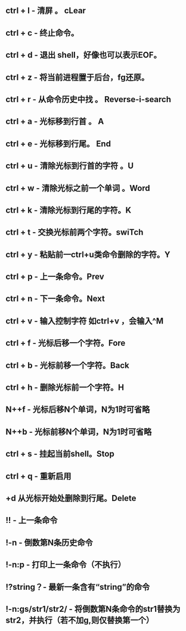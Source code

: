 ## ctrl + l - 清屏 。 cLear
## ctrl + c - 终止命令。 
## ctrl + d - 退出 shell，好像也可以表示EOF。 
## ctrl + z - 将当前进程置于后台，fg还原。 
## ctrl + r - 从命令历史中找 。 Reverse-i-search
## ctrl + a - 光标移到行首 。 A
## ctrl + e - 光标移到行尾。 End
## ctrl + u - 清除光标到行首的字符 。U
## ctrl + w - 清除光标之前一个单词 。Word
## ctrl + k - 清除光标到行尾的字符。K
## ctrl + t - 交换光标前两个字符。swiTch
## ctrl + y - 粘贴前一ctrl+u类命令删除的字符。Y
## ctrl + p - 上一条命令。Prev
## ctrl + n - 下一条命令。Next
## ctrl + v - 输入控制字符 如ctrl+v <ENTER>，会输入^M 
## ctrl + f - 光标后移一个字符。Fore
## ctrl + b - 光标前移一个字符。Back
## ctrl + h - 删除光标前一个字符。H
## N+<ESC>+f - 光标后移N个单词，N为1时可省略
## N+<ESC>+b - 光标前移N个单词，N为1时可省略 
## ctrl + s - 挂起当前shell。Stop
## ctrl + q - 重新启用
## <ESC>+d 从光标开始处删除到行尾。Delete
## !! - 上一条命令 
## !-n - 倒数第N条历史命令 
## !-n:p - 打印上一条命令（不执行） 
## !?string？- 最新一条含有“string”的命令 
## !-n:gs/str1/str2/ - 将倒数第N条命令的str1替换为str2，并执行（若不加g,则仅替换第一个）
